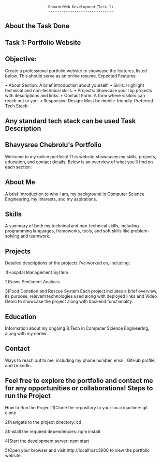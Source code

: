                         Domain:Web Development(Task-1)
                        ------------------------------
About the Task Done
--------------------
Task 1: Portfolio Website
-------------------------
Objective:
--------------
Create a professional portfolio website to showcase the features, listed below. This should serve as an online resume. Expected Features:

• About Section: A brief introduction about yourself.
• Skills: Highlight technical and non-technical skills. 
• Projects: Showcase your top projects with descriptions and links. 
• Contact Form: A form where visitors can reach out to you. 
• Responsive Design: Must be mobile-friendly. Preferred Tech Stack:

Any standard tech stack can be used
Task Description
----------------
Bhavysree Chebrolu's Portfolio
-------------------------------
Welcome to my online portfolio! This website showcases my skills, projects, education, and contact details. Below is an overview of what you'll find on each section:

About Me
---------
A brief introduction to who I am, my background in Computer Science Engineering, my interests, and my aspirations.

Skills
--------
A summary of both my technical and non-technical skills, including programming languages, frameworks, tools, and soft skills like problem-solving and teamwork.

Projects
-------------
Detailed descriptions of the projects I’ve worked on, including:

1)Hospital Management System

2)News Sentiment Analysis 

3)Food Donation and Rescue System
Each project includes a brief overview, its purpose, relevant technologies used along with deployed links and Video Demo to showcase the project along with backend functionality.

Education
------------
Information about my ongoing B.Tech in Computer Science Engineering, along with my earlier 

Contact
-----------
Ways to reach out to me, including my phone number, email, GitHub profile, and LinkedIn.

Feel free to explore the portfolio and contact me for any opportunities or collaborations!
Steps to run the Project
--------------------------
How to Run the Project
1)Clone the repository to your local machine:
git clone <repository-url>

2)Navigate to the project directory:
cd <project-directory>

3)Install the required dependencies:
npm install

4)Start the development server:
npm start

5)Open your browser and visit http://localhost:3000 to view the portfolio website.